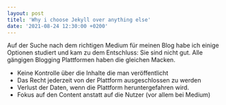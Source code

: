 ```yaml
---
layout: post
titel: 'Why i choose Jekyll over anything else'
date: '2021-08-24 12:30:00 +0200'
--- 
```


Auf der Suche nach dem richtigen Medium für meinen Blog habe ich einige Optionen studiert und kam zu dem Entschluss: Sie sind nicht gut. Alle gängigen Blogging Plattformen haben die gleichen Macken. 

* Keine Kontrolle über die Inhalte die man veröffentlicht
* Das Recht jederzeit von der Plattform ausgeschlossen zu werden
* Verlust der Daten, wenn die Plattform heruntergefahren wird.
* Fokus auf den Content anstatt auf die Nutzer (vor allem bei Medium)

